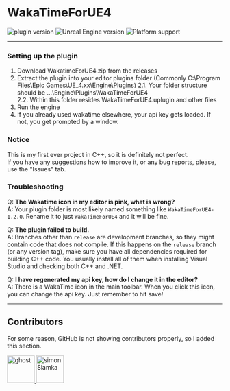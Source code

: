 # WakaTimeForUE4

![plugin version](https://img.shields.io/badge/version-1.2.0-blue) ![Unreal Engine version](https://img.shields.io/badge/Unreal%20Engine%20version-4.26-blue) ![Platform support](https://img.shields.io/badge/Platform_support-Windows-blue)

---

### Setting up the plugin
1. Download WakatimeForUE4.zip from the releases
2. Extract the plugin into your editor plugins folder (Commonly C:\Program Files\Epic Games\UE_4.xx\Engine\Plugins)
   2.1. Your folder structure should be ...\Engine\Plugins\WakaTimeForUE4\
   2.2. Within this folder resides WakaTimeForUE4.uplugin and other files
3. Run the engine
4. If you already used wakatime elsewhere, your api key gets loaded. If not, you get prompted by a window.

### Notice
This is my first ever project in C++, so it is definitely not perfect.  
If you have any suggestions how to improve it, or any bug reports, please, use the "Issues" tab.

### Troubleshooting
Q: **The Wakatime icon in my editor is pink, what is wrong?**  
A: Your plugin folder is most likely named something like `WakaTimeForUE4-1.2.0`. Rename it to just `WakaTimeForUE4` and it will be fine.

Q: **The plugin failed to build.**  
A: Branches other than `release` are development branches, so they might contain code that does not compile. If this happens on the `release` branch (or any version tag), make sure you have all dependencies required for building C++ code. You usually install all of them when installing Visual Studio and checking both C++ and .NET.

Q: **I have regenerated my api key, how do I change it in the editor?**  
A: There is a WakaTime icon in the main toolbar. When you click this icon, you can change the api key. Just remember to hit save!

---
## Contributors
For some reason, GitHub is not showing contributors properly, so I added this section.

<a href="https://github.com/ghost">
    <img src="https://github.com/ghost.png" width="64" height="64" alt="ghost" title="A person who helped us solve many warnings regarding macros.">
</a>

<a href="https://github.com/simonSlamka">
    <img src="https://github.com/simonSlamka.png" width="64" height="64" alt="simonSlamka" title="simonSlamka - Helped me and motivated me to finish the version 1.2.0">
</a>

